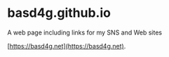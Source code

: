 # basd4g.github.io
A web page including links for my SNS and Web sites

[https://basd4g.net](https://basd4g.net).
